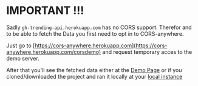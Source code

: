 # IMPORTANT !!!
Sadly `gh-trending-api.herokuapp.com` has no CORS support.
Therefor and to be able to fetch the Data you first need to opt in to CORS-anywhere.

Just go to [https://cors-anywhere.herokuapp.com](https://cors-anywhere.herokuapp.com/corsdemo) and request temporary acces to the demo server.

After that you'll see the fetched data either at the [Demo Page](https://kaihotz.github.io/gh-trends/)
or if you cloned/downloaded the project and ran it locally at your [local instance](http://localhost:3000/gh-trends)
